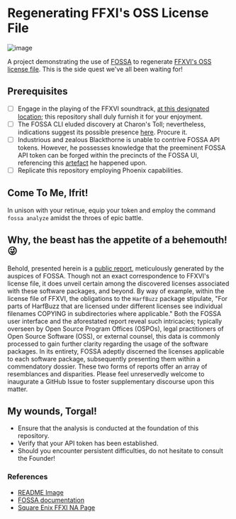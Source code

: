 # Regenerating FFXI's OSS License File

![image](https://github.com/cmboling/final-fantasy-xvi-fossafied-notice/assets/1427948/09a0d519-52d8-44b8-ab0f-d4decd02c20b)

A project demonstrating the use of [FOSSA](https://fossa.com/) to regenerate [FFXVI's OSS license file](https://www.youtube.com/shorts/upOlWzI2jlQ). This is the side quest we've all been waiting for!

## Prerequisites

 - [ ] Engage in the playing of the FFXVI soundtrack, [at this designated location](https://www.youtube.com/watch?v=58lNeY2Gpqk&list=PLFHRxdgR3MH8JOUcavLuNgfCTzkXCjUQQ&index=3); this repository shall duly furnish it for your enjoyment.
 - [ ] The FOSSA CLI eluded discovery at Charon's Toll; nevertheless, indications suggest its possible presence [here](https://github.com/fossas/fossa-cli). Procure it.
 - [ ] Industrious and zealous Blackthorne is unable to contrive FOSSA API tokens. However, he possesses knowledge that the preeminent FOSSA API token can be forged within the precincts of the FOSSA UI, referencing this [artefact](https://docs.fossa.com/docs/api-reference#push-only-api-token) he happened upon.
 - [ ] Replicate this repository employing Phoenix capabilities.
 
 ## Come To Me, Ifrit!
 
 In unison with your retinue, equip your token and employ the command `fossa analyze` amidst the throes of epic battle.

## Why, the beast has the appetite of a behemouth! 😜

Behold, presented herein is a [public report](https://app.fossa.com/reports/cf26a84d-fd9a-41ed-8f7f-1728a97b92e3), meticulously generated by the auspices of FOSSA. Though not an exact correspondence to FFXVI's license file, it does unveil certain among the discovered licenses associated with these software packages, and beyond. By way of example, within the license file of FFXVI, the obligations to the `HarfBuzz` package stipulate, "For parts of HarfBuzz that are licensed under different licenses see individual filenames COPYING in subdirectories where applicable." Both the FOSSA user interface and the aforestated report reveal such intricacies; typically overseen by Open Source Program Offices (OSPOs), legal practitioners of Open Source Software (OSS), or external counsel, this data is commonly processed to gain further clarity regarding the usage of the software packages. In its entirety, FOSSA adeptly discerned the licenses applicable to each software package, subsequently presenting them within a commendatory dossier. These two forms of reports offer an array of resemblances and disparities. Please feel unreservedly welcome to inaugurate a GitHub Issue to foster supplementary discourse upon this matter.

## My wounds, Torgal!

- Ensure that the analysis is conducted at the foundation of this repository.
- Verify that your API token has been established.
- Should you encounter persistent difficulties, do not hesitate to consult the Founder!


### References
- [README Image](https://finishing-touch.tumblr.com/post/716624527409496064/all-aboard-the-ffxvi-hype-train)
- [FOSSA documentation](docs.fossa.com)
- [Square Enix FFXI NA Page](https://na.finalfantasyxvi.com/)
